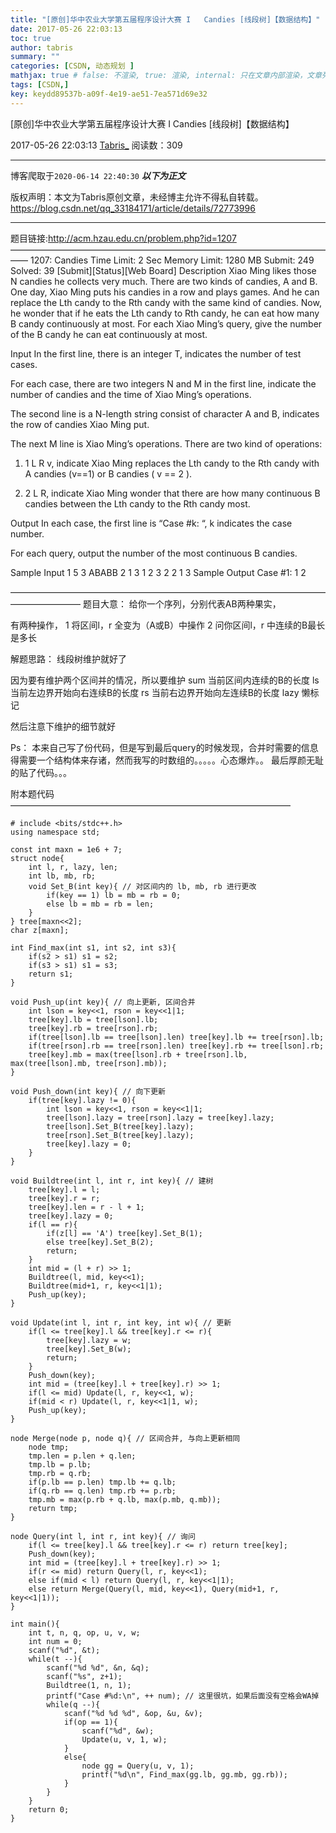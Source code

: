 ```yaml
---
title: "[原创]华中农业大学第五届程序设计大赛 I	Candies [线段树]【数据结构】"
date: 2017-05-26 22:03:13
toc: true
author: tabris
summary: ""
categories: [CSDN, 动态规划 ]
mathjax: true # false: 不渲染, true: 渲染, internal: 只在文章内部渲染，文章列表中不渲染
tags: [CSDN,]
key: keydd89537b-a09f-4e19-ae51-7ea571d69e32
---
```


[原创]华中农业大学第五届程序设计大赛 I	Candies [线段树]【数据结构】

2017-05-26 22:03:13  [Tabris_](https://me.csdn.net/qq_33184171) 阅读数：309

---

博客爬取于`2020-06-14 22:40:30`
***以下为正文***

版权声明：本文为Tabris原创文章，未经博主允许不得私自转载。
https://blog.csdn.net/qq_33184171/article/details/72773996

<!-- more -->

---

题目链接:http://acm.hzau.edu.cn/problem.php?id=1207
——————————————————————————————————————
1207: Candies
Time Limit: 2 Sec  Memory Limit: 1280 MB
Submit: 249  Solved: 39
[Submit][Status][Web Board]
Description
     Xiao Ming likes those N candies he collects very much. There are two kinds of candies, A and B. One day, Xiao Ming puts his candies in a row and plays games. And he can replace the Lth candy to the Rth candy with the same kind of candies. Now, he wonder that if he eats the Lth candy to Rth candy, he can eat how many B candy continuously at most. For each Xiao Ming’s query, give the number of the B candy he can eat continuously at most. 

Input
     In the first line, there is an integer T, indicates the number of test cases.

   For each case, there are two integers N and M in the first line, indicate the number of candies and the time of Xiao Ming’s operations.

   The second line is a N-length string consist of character A and B, indicates the row of candies Xiao Ming put.

   The next M line is Xiao Ming’s operations. There are two kind of operations:

1. 1 L R v, indicate Xiao Ming replaces the Lth candy to the Rth candy with A candies (v==1) or B candies ( v == 2 ).

2. 2 L R, indicate Xiao Ming wonder that there are how many continuous B candies between the Lth candy to the Rth candy most. 

Output
       In each case, the first line is “Case #k: “, k indicates the case number.

   For each query, output the number of the most continuous B candies. 

Sample Input
1
5 3
ABABB
2 1 3
1 2 3 2
2 1 3
Sample Output
Case #1:
1
2

————————————————————————————————————————————
题目大意：
给你一个序列，分别代表AB两种果实，

有两种操作，
1 将区间l，r 全变为（A或B）中操作
2 问你区间l，r 中连续的B最长是多长


解题思路：
线段树维护就好了

因为要有维护两个区间并的情况，所以要维护
sum 当前区间内连续的B的长度
ls     当前左边界开始向右连续B的长度
rs     当前右边界开始向左连续B的长度
lazy  懒标记


然后注意下维护的细节就好


Ps： 本来自己写了份代码，但是写到最后query的时候发现，合并时需要的信息得需要一个结构体来存诸，然而我写的时数组的。。。。。心态爆炸。。  最后厚颜无耻的贴了代码。。。

附本题代码
————————————————————————————————
```
# include <bits/stdc++.h>  
using namespace std;  
   
const int maxn = 1e6 + 7;  
struct node{  
    int l, r, lazy, len;  
    int lb, mb, rb;  
    void Set_B(int key){ // 对区间内的 lb, mb, rb 进行更改  
        if(key == 1) lb = mb = rb = 0;  
        else lb = mb = rb = len;  
    }  
} tree[maxn<<2];  
char z[maxn];  
   
int Find_max(int s1, int s2, int s3){  
    if(s2 > s1) s1 = s2;  
    if(s3 > s1) s1 = s3;  
    return s1;  
}  
   
void Push_up(int key){ // 向上更新, 区间合并  
    int lson = key<<1, rson = key<<1|1;  
    tree[key].lb = tree[lson].lb;  
    tree[key].rb = tree[rson].rb;  
    if(tree[lson].lb == tree[lson].len) tree[key].lb += tree[rson].lb;  
    if(tree[rson].rb == tree[rson].len) tree[key].rb += tree[lson].rb;  
    tree[key].mb = max(tree[lson].rb + tree[rson].lb, max(tree[lson].mb, tree[rson].mb));  
}  
   
void Push_down(int key){ // 向下更新  
    if(tree[key].lazy != 0){  
        int lson = key<<1, rson = key<<1|1;  
        tree[lson].lazy = tree[rson].lazy = tree[key].lazy;  
        tree[lson].Set_B(tree[key].lazy);  
        tree[rson].Set_B(tree[key].lazy);  
        tree[key].lazy = 0;  
    }  
}  
   
void Buildtree(int l, int r, int key){ // 建树  
    tree[key].l = l;  
    tree[key].r = r;  
    tree[key].len = r - l + 1;  
    tree[key].lazy = 0;  
    if(l == r){  
        if(z[l] == 'A') tree[key].Set_B(1);  
        else tree[key].Set_B(2);  
        return;  
    }  
    int mid = (l + r) >> 1;  
    Buildtree(l, mid, key<<1);  
    Buildtree(mid+1, r, key<<1|1);  
    Push_up(key);  
}  
   
void Update(int l, int r, int key, int w){ // 更新  
    if(l <= tree[key].l && tree[key].r <= r){  
        tree[key].lazy = w;  
        tree[key].Set_B(w);  
        return;  
    }  
    Push_down(key);  
    int mid = (tree[key].l + tree[key].r) >> 1;  
    if(l <= mid) Update(l, r, key<<1, w);  
    if(mid < r) Update(l, r, key<<1|1, w);  
    Push_up(key);  
}  
   
node Merge(node p, node q){ // 区间合并, 与向上更新相同  
    node tmp;  
    tmp.len = p.len + q.len;  
    tmp.lb = p.lb;  
    tmp.rb = q.rb;  
    if(p.lb == p.len) tmp.lb += q.lb;  
    if(q.rb == q.len) tmp.rb += p.rb;  
    tmp.mb = max(p.rb + q.lb, max(p.mb, q.mb));  
    return tmp;  
}  
   
node Query(int l, int r, int key){ // 询问  
    if(l <= tree[key].l && tree[key].r <= r) return tree[key];  
    Push_down(key);  
    int mid = (tree[key].l + tree[key].r) >> 1;  
    if(r <= mid) return Query(l, r, key<<1);  
    else if(mid < l) return Query(l, r, key<<1|1);  
    else return Merge(Query(l, mid, key<<1), Query(mid+1, r, key<<1|1));  
}  
   
int main(){  
    int t, n, q, op, u, v, w;  
    int num = 0;  
    scanf("%d", &t);  
    while(t --){  
        scanf("%d %d", &n, &q);  
        scanf("%s", z+1);  
        Buildtree(1, n, 1);  
        printf("Case #%d:\n", ++ num); // 这里很坑，如果后面没有空格会WA掉  
        while(q --){  
            scanf("%d %d %d", &op, &u, &v);  
            if(op == 1){  
                scanf("%d", &w);  
                Update(u, v, 1, w);  
            }  
            else{  
                node gg = Query(u, v, 1);  
                printf("%d\n", Find_max(gg.lb, gg.mb, gg.rb));  
            }  
        }  
    }  
    return 0;  
}  
```
